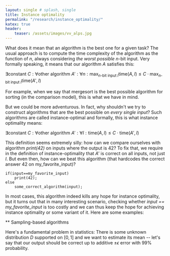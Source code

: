 ```yaml
---
layout: single # splash, single
title: Instance optimality
permalink: "/research/instance_optimality/"
katex: true
header:
    teaser: /assets/images/vv_alps.jpg
---
```


What does it mean that an algorithm is the best one for a given task? The usual approach is to compute the time complexity of the algorithm as the function of $n$, always considering *the worst possible* $n$-bit input. Very formally speaking, it means that our algorithm $A$ satisfies this:

$\exists \text{constant } C: \forall \text{other algorithm } A': \forall n: \max_{\text{$n$-bit input $I$}} \text{time}(A, I) \le C \cdot \max_{\text{$n$-bit input $I$}} \text{time}(A', I)$

For example, when we say that mergesort is the best possible algorithm for sorting (in the comparison model), this is what we have in mind. 

But we could be more adventurous. In fact, why shouldn't we try to construct algorithms that are the best possible on *every single input*? Such algorithms are called instance-optimal and formally, this is what instance optimality means: 

$\exists \text{constant } C: \forall \text{other algorithm } A': \forall I: \text{time}(A, I) \le C \cdot \text{time}(A', I)$

This definition seems extremely silly: how can we compare ourselves with algorithm *print(42)* on inputs where the output is 42? To fix that, we require in the definition of instance-optimality that $A'$ is correct on all inputs, not just $I$. But even then, how can we beat this algorithm (that hardcodes the correct answer 42 on my_favorite_input)?

```
if(input==my_favorite_input)
    print(42);
else 
    some_correct_algorithm(input);
```

In most cases, this algorithm indeed kills any hope for instance optimality, but it turns out that in many interesting scenario, checking whether *input == my_favorite_input* is too costly and we can thus keep the hope for achieving instance optimality or some variant of it. Here are some examples:

** Sampling-based algorithms

Here's a fundamental problem in statistics: There is some unknown distribution $D$ supported on $[0, 1]$ and we want to estimate its mean -- let's say that our output should be correct up to additive $\pm \epsilon$ error with 99% probability. 